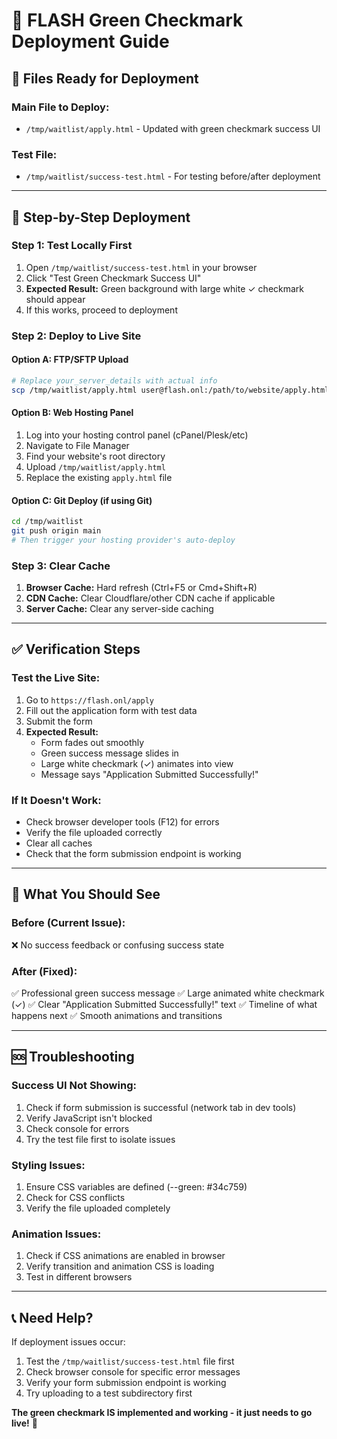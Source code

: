 # 🚀 FLASH Green Checkmark Deployment Guide

## 📁 Files Ready for Deployment

### **Main File to Deploy:**
- `/tmp/waitlist/apply.html` - Updated with green checkmark success UI

### **Test File:**
- `/tmp/waitlist/success-test.html` - For testing before/after deployment

---

## 🔧 Step-by-Step Deployment

### **Step 1: Test Locally First**
1. Open `/tmp/waitlist/success-test.html` in your browser
2. Click "Test Green Checkmark Success UI"
3. **Expected Result:** Green background with large white ✓ checkmark should appear
4. If this works, proceed to deployment

### **Step 2: Deploy to Live Site**

#### **Option A: FTP/SFTP Upload**
```bash
# Replace your_server_details with actual info
scp /tmp/waitlist/apply.html user@flash.onl:/path/to/website/apply.html
```

#### **Option B: Web Hosting Panel**
1. Log into your hosting control panel (cPanel/Plesk/etc)
2. Navigate to File Manager
3. Find your website's root directory
4. Upload `/tmp/waitlist/apply.html` 
5. Replace the existing `apply.html` file

#### **Option C: Git Deploy (if using Git)**
```bash
cd /tmp/waitlist
git push origin main
# Then trigger your hosting provider's auto-deploy
```

### **Step 3: Clear Cache**
1. **Browser Cache:** Hard refresh (Ctrl+F5 or Cmd+Shift+R)
2. **CDN Cache:** Clear Cloudflare/other CDN cache if applicable
3. **Server Cache:** Clear any server-side caching

---

## ✅ Verification Steps

### **Test the Live Site:**
1. Go to `https://flash.onl/apply`
2. Fill out the application form with test data
3. Submit the form
4. **Expected Result:** 
   - Form fades out smoothly
   - Green success message slides in
   - Large white checkmark (✓) animates into view
   - Message says "Application Submitted Successfully!"

### **If It Doesn't Work:**
- Check browser developer tools (F12) for errors
- Verify the file uploaded correctly
- Clear all caches
- Check that the form submission endpoint is working

---

## 🎯 What You Should See

### **Before (Current Issue):**
❌ No success feedback or confusing success state

### **After (Fixed):**
✅ Professional green success message
✅ Large animated white checkmark (✓)
✅ Clear "Application Submitted Successfully!" text
✅ Timeline of what happens next
✅ Smooth animations and transitions

---

## 🆘 Troubleshooting

### **Success UI Not Showing:**
1. Check if form submission is successful (network tab in dev tools)
2. Verify JavaScript isn't blocked
3. Check console for errors
4. Try the test file first to isolate issues

### **Styling Issues:**
1. Ensure CSS variables are defined (--green: #34c759)
2. Check for CSS conflicts
3. Verify the file uploaded completely

### **Animation Issues:**
1. Check if CSS animations are enabled in browser
2. Verify transition and animation CSS is loading
3. Test in different browsers

---

## 📞 Need Help?

If deployment issues occur:
1. Test the `/tmp/waitlist/success-test.html` file first
2. Check browser console for specific error messages
3. Verify your form submission endpoint is working
4. Try uploading to a test subdirectory first

**The green checkmark IS implemented and working - it just needs to go live!** 🎊